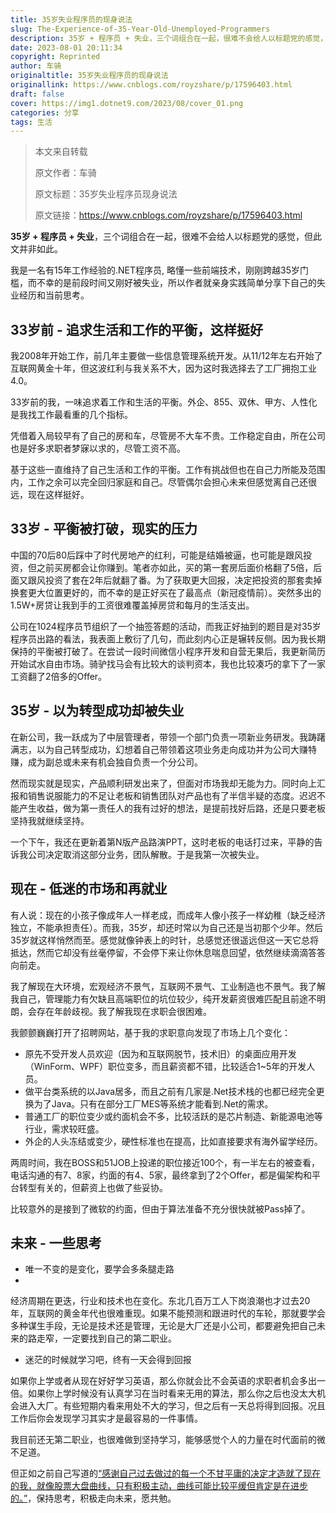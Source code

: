 ```yaml
---
title: 35岁失业程序员的现身说法
slug: The-Experience-of-35-Year-Old-Unemployed-Programmers
description: 35岁 + 程序员 + 失业，三个词组合在一起，很难不会给人以标题党的感觉，但此文并非如此。
date: 2023-08-01 20:11:34
copyright: Reprinted
author: 车骑
originaltitle: 35岁失业程序员的现身说法
originallink: https://www.cnblogs.com/royzshare/p/17596403.html
draft: false
cover: https://img1.dotnet9.com/2023/08/cover_01.png
categories: 分享
tags: 生活
---
```


>本文来自转载
>
>原文作者：车骑
>
>原文标题：35岁失业程序员现身说法
>
>原文链接：https://www.cnblogs.com/royzshare/p/17596403.html

**35岁 + 程序员 + 失业**，三个词组合在一起，很难不会给人以标题党的感觉，但此文并非如此。

我是一名有15年工作经验的.NET程序员, 略懂一些前端技术，刚刚跨越35岁门槛，而不幸的是前段时间又刚好被失业，所以作者就亲身实践简单分享下自己的失业经历和当前思考。

## 33岁前 - 追求生活和工作的平衡，这样挺好

我2008年开始工作，前几年主要做一些信息管理系统开发。从11/12年左右开始了互联网黄金十年，但这波红利与我关系不大，因为这时我选择去了工厂拥抱工业4.0。

33岁前的我，一味追求着工作和生活的平衡。外企、855、双休、甲方、人性化是我找工作最看重的几个指标。

凭借着入局较早有了自己的房和车，尽管房不大车不贵。工作稳定自由，所在公司也是好多求职者梦寐以求的，尽管工资不高。

基于这些一直维持了自己生活和工作的平衡。工作有挑战但也在自己力所能及范围内，工作之余可以完全回归家庭和自己。尽管偶尔会担心未来但感觉离自己还很远，现在这样挺好。

## 33岁 - 平衡被打破，现实的压力

中国的70后80后踩中了时代房地产的红利，可能是结婚被逼，也可能是跟风投资，但之前买房都会让你赚到。笔者亦如此，买的第一套房后面价格翻了5倍，后面又跟风投资了套在2年后就翻了番。为了获取更大回报，决定把投资的那套卖掉换套更大位置更好的，而不幸的是正好买在了最高点（新冠疫情前）。突然多出的1.5W+房贷让我到手的工资很难覆盖掉房贷和每月的生活支出。

公司在1024程序员节组织了一个抽签答题的活动，而我正好抽到的题目是对35岁程序员出路的看法，我表面上敷衍了几句，而此刻内心正是辗转反侧。因为我长期保持的平衡被打破了。在尝试一段时间微信小程序开发和自营无果后，我更新简历开始试水自由市场。骑驴找马会有比较大的谈判资本，我也比较凑巧的拿下了一家工资翻了2倍多的Offer。

## 35岁 - 以为转型成功却被失业

在新公司，我一跃成为了中层管理者，带领一个部门负责一项新业务研发。我踌躇满志，以为自己转型成功，幻想着自己带领着这项业务走向成功并为公司大赚特赚，成为副总或未来有机会独自负责一个分公司。

然而现实就是现实，产品顺利研发出来了，但面对市场我却无能为力。同时向上汇报和销售说服能力的不足让老板和销售团队对产品也有了半信半疑的态度。迟迟不能产生收益，做为第一责任人的我有过好的想法，是提前找好后路，还是只要老板坚持我就继续坚持。

一个下午，我还在更新着第N版产品路演PPT，这时老板的电话打过来，平静的告诉我公司决定取消这部分业务，团队解散。于是我第一次被失业。

## 现在 - 低迷的市场和再就业

有人说：现在的小孩子像成年人一样老成，而成年人像小孩子一样幼稚（缺乏经济独立，不能承担责任）。而我，35岁，却还时常以为自己还是当初那个少年。然后35岁就这样悄然而至。感觉就像钟表上的时针，总感觉还很遥远但这一天它总将抵达，然而它却没有丝毫停留，不会停下来让你休息喘息回望，依然继续滴滴答答向前走。

我了解现在大环境，宏观经济不景气，互联网不景气、工业制造也不景气。我了解我自己，管理能力有欠缺且高端职位的坑位较少，纯开发薪资很难匹配且前途不明朗，会存在年龄歧视。我了解我现在求职会很困难。

我颤颤巍巍打开了招聘网站，基于我的求职意向发现了市场上几个变化：

- 原先不受开发人员欢迎（因为和互联网脱节，技术旧）的桌面应用开发（WinForm、WPF）职位变多，而且薪资都不错，比较适合1~5年的开发人员。
- 做平台类系统的以Java居多，而且之前有几家是.Net技术栈的也都已经完全更换为了Java。只有在部分工厂MES等系统才能看到.Net的需求。
- 普通工厂的职位变少或约面机会不多，比较活跃的是芯片制造、新能源电池等行业，需求较旺盛。
- 外企的人头冻结或变少，硬性标准也在提高，比如直接要求有海外留学经历。

两周时间，我在BOSS和51JOB上投递的职位接近100个，有一半左右的被查看，电话沟通的有7、8家，约面的有4、5家，最终拿到了2个Offer，都是偏架构和平台转型有关的，但薪资上也做了些妥协。

比较意外的是接到了微软的约面，但由于算法准备不充分很快就被Pass掉了。

## 未来 - 一些思考

- 唯一不变的是变化，要学会多条腿走路
- 
经济周期在更迭，行业和技术也在变化。东北几百万工人下岗浪潮也才过去20年，互联网的黄金年代也很难重现。如果不能预测和跟进时代的车轮，那就要学会多种谋生手段，无论是技术还是管理，无论是大厂还是小公司，都要避免把自己未来的路走窄，一定要找到自己的第二职业。

- 迷茫的时候就学习吧，终有一天会得到回报
  
如果你上学或者从现在好好学习英语，那么你就会比不会英语的求职者机会多出一倍。如果你上学时候没有认真学习在当时看来无用的算法，那么你之后也没太大机会进入大厂。有些短期内看来用处不大的学习，但之后有一天总将得到回报。况且工作后你会发现学习其实才是最容易的一件事情。

我目前还无第二职业，也很难做到坚持学习，能够感觉个人的力量在时代面前的微不足道。

但正如之前自己写道的[“感谢自己过去做过的每一个不甘平庸的决定才造就了现在的我，就像股票大盘曲线，只有积极主动，曲线可能比较平缓但肯定是在进步的。”](https://mp.weixin.qq.com/s/HKmQydgcJa45G8DV6O8RNQ)，保持思考，积极走向未来，愿共勉。